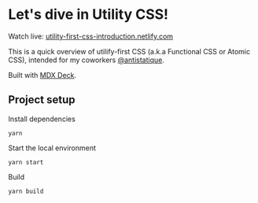 # Let's dive in Utility CSS!

Watch live: [utility-first-css-introduction.netlify.com](https://utility-first-css-introduction.netlify.com)

This is a quick overview of utilify-first CSS (a.k.a Functional CSS or Atomic CSS), intended for my coworkers [@antistatique](https://github.com/antistatique).

Built with [MDX Deck](https://github.com/jxnblk/mdx-deck).

## Project setup

Install dependencies

```shell
yarn
```

Start the local environment

```shell
yarn start
```

Build

```shell
yarn build
```
